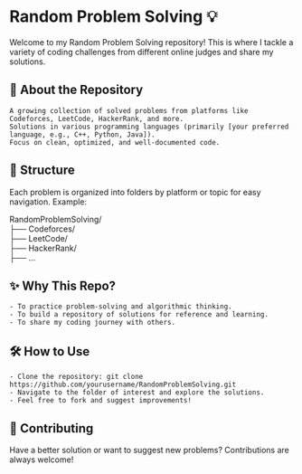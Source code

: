# Random Problem Solving 💡

Welcome to my Random Problem Solving repository! This is where I tackle a variety of coding challenges from different online judges and share my solutions.

## 🚀 About the Repository

    A growing collection of solved problems from platforms like Codeforces, LeetCode, HackerRank, and more.
    Solutions in various programming languages (primarily [your preferred language, e.g., C++, Python, Java]).
    Focus on clean, optimized, and well-documented code.

## 📂 Structure

Each problem is organized into folders by platform or topic for easy navigation. Example:

RandomProblemSolving/  
├── Codeforces/  
├── LeetCode/  
├── HackerRank/  
├── ...  

## ✨ Why This Repo?

    - To practice problem-solving and algorithmic thinking.
    - To build a repository of solutions for reference and learning.
    - To share my coding journey with others.

## 🛠️ How to Use

    - Clone the repository: git clone https://github.com/yourusername/RandomProblemSolving.git
    - Navigate to the folder of interest and explore the solutions.
    - Feel free to fork and suggest improvements!

## 🌟 Contributing

Have a better solution or want to suggest new problems? Contributions are always welcome!
